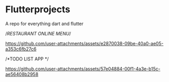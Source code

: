 # Flutterprojects
A repo for everything dart and flutter

/*RESTAURANT ONLINE MENU*/


https://github.com/user-attachments/assets/e2870038-09be-40a0-ae05-a353c6fb27c6

/*TODO LIST APP */


https://github.com/user-attachments/assets/57e04884-00f1-4a3e-b15c-ae56408b2958


